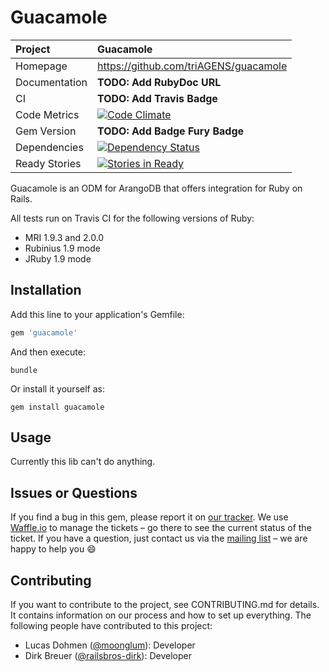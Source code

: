 # Guacamole

| Project         | Guacamole
|:----------------|:--------------------------------------------------
| Homepage        | https://github.com/triAGENS/guacamole
| Documentation   | **TODO: Add RubyDoc URL**
| CI              | **TODO: Add Travis Badge**
| Code Metrics    | [![Code Climate](https://codeclimate.com/github/triAGENS/guacamole.png)](https://codeclimate.com/github/triAGENS/guacamole)
| Gem Version     | **TODO: Add Badge Fury Badge**
| Dependencies    | [![Dependency Status](https://gemnasium.com/triAGENS/guacamole.png)](https://gemnasium.com/triAGENS/guacamole)
| Ready Stories   | [![Stories in Ready](https://badge.waffle.io/triagens/guacamole.png?label=ready)](https://waffle.io/triagens/guacamole)

Guacamole is an ODM for ArangoDB that offers integration for Ruby on Rails.

All tests run on Travis CI for the following versions of Ruby:

* MRI 1.9.3 and 2.0.0
* Rubinius 1.9 mode
* JRuby 1.9 mode

## Installation

Add this line to your application's Gemfile:

```ruby
gem 'guacamole'
```

And then execute:

```shell
bundle
```

Or install it yourself as:

```shell
gem install guacamole
```

## Usage

Currently this lib can't do anything.

## Issues or Questions

If you find a bug in this gem, please report it on [our tracker](https://github.com/triAGENS/guacamole/issues). We use [Waffle.io](https://waffle.io/triagens/guacamole) to manage the tickets – go there to see the current status of the ticket. If you have a question, just contact us via the [mailing list](https://groups.google.com/forum/?fromgroups#!forum/ashikawa) – we are happy to help you :smile:

## Contributing

If you want to contribute to the project, see CONTRIBUTING.md for details. It contains information on our process and how to set up everything. The following people have contributed to this project:

* Lucas Dohmen ([@moonglum](https://github.com/moonglum)): Developer
* Dirk Breuer ([@railsbros-dirk](https://github.com/railsbros-dirk)): Developer
